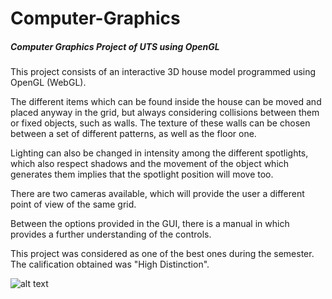 # Computer-Graphics
##### Computer Graphics Project of UTS using OpenGL

This project consists of an interactive 3D house model programmed using OpenGL (WebGL).

The different items which can be found inside the house can be moved and placed anyway in the grid, but always considering collisions between them or fixed objects, such as walls. The texture of these walls can be chosen between a set of different patterns, as well as the floor one.

Lighting can also be changed in intensity among the different spotlights, which also respect shadows and the movement of the object which generates them implies that the spotlight position will move too.

There are two cameras available, which will provide the user a different point of view of the same grid.

Between the options provided in the GUI, there is a manual in which provides a further understanding of the controls.

This project was considered as one of the best ones during the semester. The calification obtained was "High Distinction".

![alt text](https://github.com/fernando2393/Computer-Graphics/blob/master/Screenshot_1.png)
